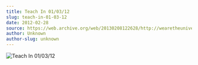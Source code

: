 ```yaml
---
title: Teach In 01/03/12
slug: teach-in-01-03-12
date: 2012-02-28
source: https://web.archive.org/web/20130208122628/http://wearetheuniversity.org.nz/2012/02/28/teach-in/
author: Unknown
author-slug: unknown
---
```


![Teach In 01/03/12](https://web.archive.org/web/20130208122628im_/http://wearetheuniversity.org.nz/wp-content/uploads/2012/02/Teach-In-POSTER--791x1024.jpg)